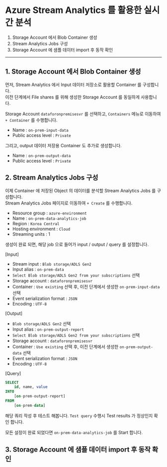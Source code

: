 # Azure Stream Analytics 를 활용한 실시간 분석 

1. Storage Account 에서 Blob Container 생성
2. Stream Analytics Jobs 구성
3. Storage Account 에 샘플 데이터 import 후 동작 확인
---

## 1. Storage Account 에서 Blob Container 생성

먼저, Stream Analytics 에서 Input 데이터 저장소로 활용할 Container 를 구성합니다.  
이전 단계에서 File shares 를 위해 생성한 Storage Account 를 동일하게 사용합니다.  

Storage Account `dataforonpremisesvr` 를 선택하고, `Containers` 메뉴로 이동하여 `+ Container` 를 수행합니다.  

* Name : `on-prem-input-data`
* Public access level : `Private`

그리고, output 데이터 저장용 Container 도 추가로 생성합니다.  

* Name : `on-prem-output-data`
* Public access level : `Private`

## 2. Stream Analytics Jobs 구성

이제 Container 에 저장된 Object 의 데이터를 분석할 Stream Analytics Jobs 를 구성합니다.  
Stream Analytics Jobs 페이지로 이동하여 `+ Create` 를 수행합니다.

* Resource group : `azure-environment`
* Name : `on-prem-data-analytics-job`
* Region : `Korea Central`
* Hosting environment : `Cloud`
* Streaming units : 1

생성이 완료 되면, 해당 job 으로 들어가 input / output / query 를 설정합니다.  

[Input]
* Stream input : `Blob storage/ADLS Gen2`
* Input alias : `on-prem-data`
* `Select Blob storage/ADLS Gen2 from your subscriptions` 선택
* Storage account : `dataforonpremisesvr`
* Container : `Use existing` 선택 후, 이전 단계에서 생성한 `on-prem-input-data` 선택
* Event serialization format : `JSON`
* Encoding : `UTF-8`

[Output]
* `Blob storage/ADLS Gen2` 선택
* Input alias : `on-prem-output-report`
* `Select Blob storage/ADLS Gen2 from your subscriptions` 선택
* Storage account : `dataforonpremisesvr`
* Container : `Use existing` 선택 후, 이전 단계에서 생성한 `on-prem-output-data` 선택
* Event serialization format : `JSON`
* Encoding : `UTF-8`
 
[Query]
```SQL
SELECT 
    id, name, value
INTO
    [on-prem-output-report]
FROM
    [on-prem-data]
```

해당 쿼리 작성 후 테스트 해봅니다.
`Test query` 수행시 Test results 가 정상인지 확인 합니다.  

모든 설정이 완료 되었다면 `on-prem-data-analytics-job` 를 Start 합니다.  



## 3. Storage Account 에 샘플 데이터 import 후 동작 확인



